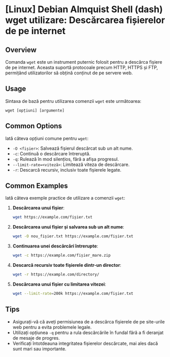 # [Linux] Debian Almquist Shell (dash) wget utilizare: Descărcarea fișierelor de pe internet

## Overview
Comanda `wget` este un instrument puternic folosit pentru a descărca fișiere de pe internet. Aceasta suportă protocoale precum HTTP, HTTPS și FTP, permițând utilizatorilor să obțină conținut de pe servere web.

## Usage
Sintaxa de bază pentru utilizarea comenzii `wget` este următoarea:

```
wget [opțiuni] [argumente]
```

## Common Options
Iată câteva opțiuni comune pentru `wget`:

- `-O <fișier>`: Salvează fișierul descărcat sub un alt nume.
- `-c`: Continuă o descărcare întreruptă.
- `-q`: Rulează în mod silențios, fără a afișa progresul.
- `--limit-rate=<viteză>`: Limitează viteza de descărcare.
- `-r`: Descarcă recursiv, inclusiv toate fișierele legate.

## Common Examples
Iată câteva exemple practice de utilizare a comenzii `wget`:

1. **Descărcarea unui fișier**:
   ```bash
   wget https://example.com/fișier.txt
   ```

2. **Descărcarea unui fișier și salvarea sub un alt nume**:
   ```bash
   wget -O nou_fișier.txt https://example.com/fișier.txt
   ```

3. **Continuarea unei descărcări întrerupte**:
   ```bash
   wget -c https://example.com/fișier_mare.zip
   ```

4. **Descarcă recursiv toate fișierele dintr-un director**:
   ```bash
   wget -r https://example.com/directory/
   ```

5. **Descărcarea unui fișier cu limitarea vitezei**:
   ```bash
   wget --limit-rate=200k https://example.com/fișier.txt
   ```

## Tips
- Asigurați-vă că aveți permisiunea de a descărca fișierele de pe site-urile web pentru a evita problemele legale.
- Utilizați opțiunea `-q` pentru a rula descărcările în fundal fără a fi deranjat de mesaje de progres.
- Verificați întotdeauna integritatea fișierelor descărcate, mai ales dacă sunt mari sau importante.